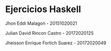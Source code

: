 # Ejercicios Haskell

Jhon Eddi Malagon - 20151020021

Julian David Rincon Castro - 20172020125

Jheisson Enrique Fortich Suarez - 20172020049
